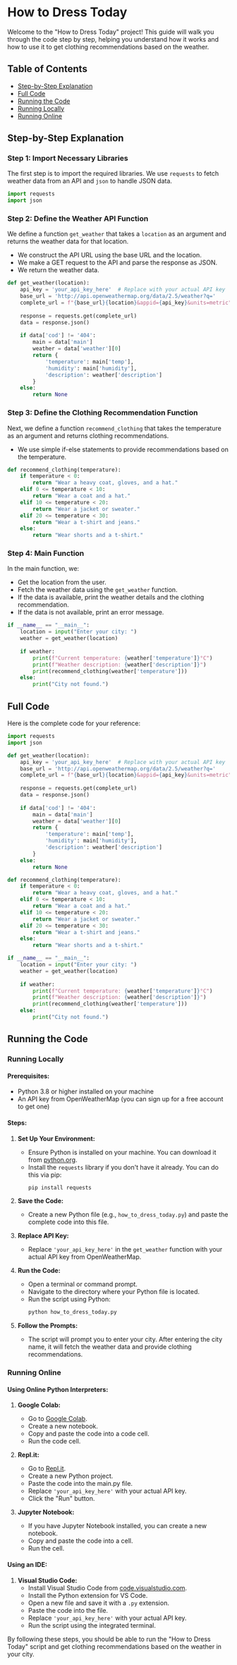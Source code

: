 # How to Dress Today

Welcome to the "How to Dress Today" project! This guide will walk you through the code step by step, helping you understand how it works and how to use it to get clothing recommendations based on the weather.

## Table of Contents

- [Step-by-Step Explanation](#step-by-step-explanation)
- [Full Code](#full-code)
- [Running the Code](#running-the-code)
- [Running Locally](#running-locally)
- [Running Online](#running-online)

## Step-by-Step Explanation

### Step 1: Import Necessary Libraries

The first step is to import the required libraries. We use `requests` to fetch weather data from an API and `json` to handle JSON data.

```python
import requests
import json
```

### Step 2: Define the Weather API Function

We define a function `get_weather` that takes a `location` as an argument and returns the weather data for that location.

- We construct the API URL using the base URL and the location.
- We make a GET request to the API and parse the response as JSON.
- We return the weather data.

```python
def get_weather(location):
    api_key = 'your_api_key_here'  # Replace with your actual API key
    base_url = 'http://api.openweathermap.org/data/2.5/weather?q='
    complete_url = f"{base_url}{location}&appid={api_key}&units=metric"
    
    response = requests.get(complete_url)
    data = response.json()
    
    if data['cod'] != '404':
        main = data['main']
        weather = data['weather'][0]
        return {
            'temperature': main['temp'],
            'humidity': main['humidity'],
            'description': weather['description']
        }
    else:
        return None
```

### Step 3: Define the Clothing Recommendation Function

Next, we define a function `recommend_clothing` that takes the temperature as an argument and returns clothing recommendations.

- We use simple if-else statements to provide recommendations based on the temperature.

```python
def recommend_clothing(temperature):
    if temperature < 0:
        return "Wear a heavy coat, gloves, and a hat."
    elif 0 <= temperature < 10:
        return "Wear a coat and a hat."
    elif 10 <= temperature < 20:
        return "Wear a jacket or sweater."
    elif 20 <= temperature < 30:
        return "Wear a t-shirt and jeans."
    else:
        return "Wear shorts and a t-shirt."
```

### Step 4: Main Function

In the main function, we:

- Get the location from the user.
- Fetch the weather data using the `get_weather` function.
- If the data is available, print the weather details and the clothing recommendation.
- If the data is not available, print an error message.

```python
if __name__ == "__main__":
    location = input("Enter your city: ")
    weather = get_weather(location)
    
    if weather:
        print(f"Current temperature: {weather['temperature']}°C")
        print(f"Weather description: {weather['description']}")
        print(recommend_clothing(weather['temperature']))
    else:
        print("City not found.")
```

## Full Code

Here is the complete code for your reference:

```python
import requests
import json

def get_weather(location):
    api_key = 'your_api_key_here'  # Replace with your actual API key
    base_url = 'http://api.openweathermap.org/data/2.5/weather?q='
    complete_url = f"{base_url}{location}&appid={api_key}&units=metric"
    
    response = requests.get(complete_url)
    data = response.json()
    
    if data['cod'] != '404':
        main = data['main']
        weather = data['weather'][0]
        return {
            'temperature': main['temp'],
            'humidity': main['humidity'],
            'description': weather['description']
        }
    else:
        return None

def recommend_clothing(temperature):
    if temperature < 0:
        return "Wear a heavy coat, gloves, and a hat."
    elif 0 <= temperature < 10:
        return "Wear a coat and a hat."
    elif 10 <= temperature < 20:
        return "Wear a jacket or sweater."
    elif 20 <= temperature < 30:
        return "Wear a t-shirt and jeans."
    else:
        return "Wear shorts and a t-shirt."

if __name__ == "__main__":
    location = input("Enter your city: ")
    weather = get_weather(location)
    
    if weather:
        print(f"Current temperature: {weather['temperature']}°C")
        print(f"Weather description: {weather['description']}")
        print(recommend_clothing(weather['temperature']))
    else:
        print("City not found.")
```

## Running the Code

### Running Locally

#### Prerequisites:
- Python 3.8 or higher installed on your machine
- An API key from OpenWeatherMap (you can sign up for a free account to get one)

#### Steps:

1. **Set Up Your Environment:**
    - Ensure Python is installed on your machine. You can download it from [python.org](https://www.python.org/).
    - Install the `requests` library if you don't have it already. You can do this via pip:
      ```bash
      pip install requests
      ```

2. **Save the Code:**
    - Create a new Python file (e.g., `how_to_dress_today.py`) and paste the complete code into this file.

3. **Replace API Key:**
    - Replace `'your_api_key_here'` in the `get_weather` function with your actual API key from OpenWeatherMap.

4. **Run the Code:**
    - Open a terminal or command prompt.
    - Navigate to the directory where your Python file is located.
    - Run the script using Python:
      ```bash
      python how_to_dress_today.py
      ```

5. **Follow the Prompts:**
    - The script will prompt you to enter your city. After entering the city name, it will fetch the weather data and provide clothing recommendations.

### Running Online

#### Using Online Python Interpreters:

1. **Google Colab:**
    - Go to [Google Colab](https://colab.research.google.com/).
    - Create a new notebook.
    - Copy and paste the code into a code cell.
    - Run the code cell.

2. **Repl.it:**
    - Go to [Repl.it](https://replit.com/).
    - Create a new Python project.
    - Paste the code into the main.py file.
    - Replace `'your_api_key_here'` with your actual API key.
    - Click the "Run" button.

3. **Jupyter Notebook:**
    - If you have Jupyter Notebook installed, you can create a new notebook.
    - Copy and paste the code into a cell.
    - Run the cell.

#### Using an IDE:

1. **Visual Studio Code:**
    - Install Visual Studio Code from [code.visualstudio.com](https://code.visualstudio.com/).
    - Install the Python extension for VS Code.
    - Open a new file and save it with a `.py` extension.
    - Paste the code into the file.
    - Replace `'your_api_key_here'` with your actual API key.
    - Run the script using the integrated terminal.

By following these steps, you should be able to run the "How to Dress Today" script and get clothing recommendations based on the weather in your city.
